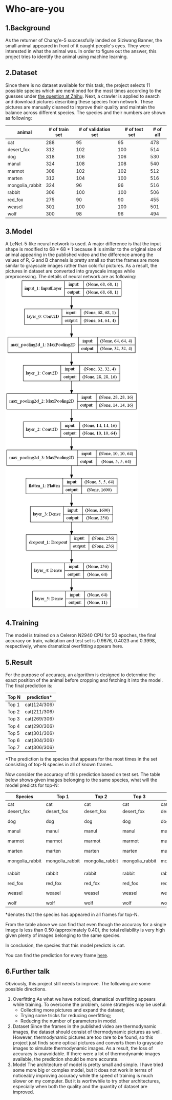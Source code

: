 # Who-are-you

## 1.Background
As the returner of Chang'e-5 successfully landed on Siziwang Banner, the small animal appeared in front of it caught people's eyes. They were interested in what the animal was. In order to figure out the answer, this project tries to identify the animal using machine learning.

## 2.Dataset
Since there is no dataset available for this task, the project selects 11 possible species which are mentioned for the most times according to the guesses under [the question at Zhihu](https://www.zhihu.com/question/435202802). Next, a crawler is applied to search and download pictures describing these species from network. These pictures are manually cleaned to improve their quality and maintain the balance across different species. The species and their numbers are shown as following:

 animal | # of train set | # of validation set |　# of test set | # of all 
 ------ | -------------- | ------------------- | -------------- | --------
 cat | 288 | 95 | 95 | 478 
 desert_fox | 312 | 102 | 100 | 514 
 dog | 318 | 106 | 106 | 530 
 manul | 324 | 108 | 108 | 540 
 marmot | 308 | 102 | 102 | 512 
 marten | 312 | 104 | 100 | 516 
 mongolia_rabbit | 324 | 96 | 96 | 516 
 rabbit | 306 | 100 | 100 | 506 
 red_fox | 275 | 90 | 90 | 455 
 weasel | 301 | 100 | 100 | 501 
 wolf | 300 | 98 | 96 | 494 

## 3.Model
A LeNet-5-like neural network is used. A major difference is that the input shape is modified to 68 * 68 * 1 because it is similar to the original size of animal appearing in the published video and the difference among the values of R, G and B channels is pretty small so that the frames are more similar to grayscale images rather than colorful pictures. As a result, the pictures in dataset are converted into grayscale images while preprocessing. The details of neural network are as following:  
![Model](https://github.com/xl2021/Who-are-you/blob/main/model/model.png)

## 4.Training
The model is trained on a Celeron N2940 CPU for 50 epoches, the final accuracy on train, validation and test set is 0.9676, 0.4023 and 0.3998, respectively, where dramatical overfitting appears here. 

## 5.Result
For the purpose of accuracy, an algorithm is designed to determine the exact position of the animal before cropping and fetching it into the model. The final prediction is:

 Top N | prediction* 
 ------| ------------ 
 Top 1 | cat(124/306) 
 Top 2 | cat(211/306) 
 Top 3 | cat(269/306) 
 Top 4 | cat(290/306) 
 Top 5 | cat(301/306) 
 Top 6 | cat(304/306) 
 Top 7 | cat(306/306) 
 
 *The prediction is the species that appears for the most times in the set consisting of top-N species in all of known frames.

Now consider the accuracy of this prediction based on test set. The table below shows given images belonging to the same species, what will the model predicts for top-N: 

 Species | Top 1 | Top 2 | Top 3 | Top 4 | Top 5 | Top 6 | Top 7 | Top 8 | Top 9 | Top 10 | Top 11 
 ------- | ----- | ----- | ----- | ----- | ----- | ----- | ----- | ----- | ----- | ------ | ------ 
 cat | cat | cat | cat | cat | cat | cat | cat | cat | cat | cat * | - 
 desert_fox | desert_fox | desert_fox | desert_fox | desert_fox | desert_fox | red_fox | red_fox | red_fox | red_fox | red_fox | rabbit * 
 dog | dog | dog | dog | dog | dog | dog | dog | dog | weasel * | - | - 
 manul | manul | manul | manul | manul | manul | manul | cat | cat | cat | cat * | - 
 marmot | marmot | marmot | marmot | marmot | marmot | marmot | marmot | marmot | red_fox | manul * | - 
 marten | marten | marten | marten | marten | marten | marten | marten | cat | weasel | red_fox | desert_fox * 
 mongolia_rabbit | mongolia_rabbit | mongolia_rabbit | mongolia_rabbit | mongolia_rabbit | mongolia_rabbit | wolf | wolf | wolf | wolf | wolf | mongolia_rabbit * 
 rabbit | rabbit | rabbit | rabbit | rabbit | rabbit | rabbit | rabbit | rabbit | rabbit | red_fox * | - 
 red_fox | red_fox | red_fox | red_fox | red_fox | weasel | cat | cat | red_fox | cat | cat * | - 
 weasel | weasel | weasel | weasel | weasel | weasel | weasel | red_fox | red_fox | red_fox | weasel * | - 
 wolf | wolf | wolf | wolf | wolf | wolf | wolf | red_fox | wolf | manul | wolf | wolf * 
 
 *denotes that the species has appeared in all frames for top-N. 

From the table above we can find that even though the accuracy for a single image is less than 0.50 (approximately 0.40), the total reliability is very high given plenty of images belonging to the same species. 

In conclusion, the species that this model predicts is cat.

You can find the prediction for every frame [here](https://github.com/xl2021/Who-are-you/blob/main/demo/demo.mp4).

## 6.Further talk
Obviously, this project still needs to improve. The following are some possible directions.
 1. Overfitting
     As what we have noticed, dramatical overfitting appears while training. To overcome the problem, some strategies may be useful:
     * Collecting more pictures and expand the dataset; 
     * Trying some tricks for reducing overfitting; 
     * Reducing the number of parameters in model. 
 2. Dataset
     Since the frames in the published video are thermodynamic images, the dataset should consist of thermodynamic pictures as well. However, thermodynamic pictures are too rare to be found, so this project just finds some optical pictures and converts them to grayscale images to simulate thermodynamic images. As a result, the loss of accuracy is unavoidable. If there were a lot of thermodynamic images available, the prediction should be more accurate. 
 3. Model
     The architecture of model is pretty small and simple. I have tried some more big or complex model, but it does not work in terms of noticeably improving accuracy while the speed of training is much slower on my computer. But it is worthwhile to try other architectures, especially when both the quality and the quantity of dataset are improved.
